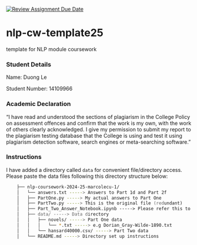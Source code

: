 [![Review Assignment Due Date](https://classroom.github.com/assets/deadline-readme-button-22041afd0340ce965d47ae6ef1cefeee28c7c493a6346c4f15d667ab976d596c.svg)](https://classroom.github.com/a/8qgh5WxD)

# nlp-cw-template25

template for NLP module coursework

### Student Details

Name: Duong Le

Student Number: 14109966

### Academic Declaration
“I have read and understood the sections of plagiarism in the College Policy
on assessment offences and confirm that the work is my own, with the work
of others clearly acknowledged. I give my permission to submit my report
to the plagiarism testing database that the College is using and test it using
plagiarism detection software, search engines or meta-searching software.”

### Instructions
I have added a directory called `data` for convenient file/directory access. Please paste the data files following this directory structure below:

```zsh
    ├── nlp-coursework-2024-25-marcolecu-1/
    │   └── answers.txt -----> Answers to Part 1d and Part 2f
    │   ├── PartOne.py -----> My actual answers to Part One
    │   ├── PartTwo.py -----> This is the original file (redundant)
    │   ├── Part_Two_Answer_Notebook.ipynb -----> Please refer this to my actual answers to Part Two
    │   ├── data/ -----> Data directory
    │   │   ├── novels/ -----> Part One data 
    │   │   │   └── *.txt -----> e.g Dorian_Gray-Wilde-1890.txt
    │   │   └── hansard40000.csv/ -----> Part Two data
    │   └── README.md -----> Directory set up instructions
```